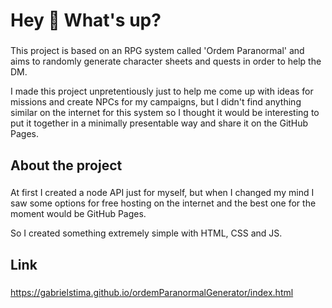<h1 align="left">Hey 👋 What's up?</h1>

###

<p align="left">This project is based on an RPG system called 'Ordem Paranormal' and aims to randomly generate character sheets and quests in order to help the DM.</p>
<p align="left">I made this project unpretentiously just to help me come up with ideas for missions and create NPCs for my campaigns, but I didn't find anything similar on the internet for this system so I thought it would be interesting to put it together in a minimally presentable way and share it on the GitHub Pages.</p>

###

<h2 align="left">About the project</h2>

###

<p align="left">At first I created a node API just for myself, but when I changed my mind I saw some options for free hosting on the internet and the best one for the moment would be GitHub Pages.</p>

<p align="left">So I created something extremely simple with HTML, CSS and JS.</p>

###

<h2 align="left">Link</h2>

###

<p align="left">
    <a href="https://gabrielstima.github.io/ordemParanormalGenerator/index.html">
        https://gabrielstima.github.io/ordemParanormalGenerator/index.html
    </a>
</p>

###